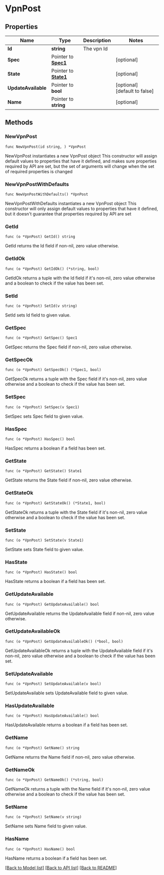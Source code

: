 # VpnPost

## Properties

Name | Type | Description | Notes
------------ | ------------- | ------------- | -------------
**Id** | **string** | The vpn Id | 
**Spec** | Pointer to [**Spec1**](Spec1.md) |  | [optional] 
**State** | Pointer to [**State1**](State1.md) |  | [optional] 
**UpdateAvailable** | Pointer to **bool** |  | [optional] [default to false]
**Name** | Pointer to **string** |  | [optional] 

## Methods

### NewVpnPost

`func NewVpnPost(id string, ) *VpnPost`

NewVpnPost instantiates a new VpnPost object
This constructor will assign default values to properties that have it defined,
and makes sure properties required by API are set, but the set of arguments
will change when the set of required properties is changed

### NewVpnPostWithDefaults

`func NewVpnPostWithDefaults() *VpnPost`

NewVpnPostWithDefaults instantiates a new VpnPost object
This constructor will only assign default values to properties that have it defined,
but it doesn't guarantee that properties required by API are set

### GetId

`func (o *VpnPost) GetId() string`

GetId returns the Id field if non-nil, zero value otherwise.

### GetIdOk

`func (o *VpnPost) GetIdOk() (*string, bool)`

GetIdOk returns a tuple with the Id field if it's non-nil, zero value otherwise
and a boolean to check if the value has been set.

### SetId

`func (o *VpnPost) SetId(v string)`

SetId sets Id field to given value.


### GetSpec

`func (o *VpnPost) GetSpec() Spec1`

GetSpec returns the Spec field if non-nil, zero value otherwise.

### GetSpecOk

`func (o *VpnPost) GetSpecOk() (*Spec1, bool)`

GetSpecOk returns a tuple with the Spec field if it's non-nil, zero value otherwise
and a boolean to check if the value has been set.

### SetSpec

`func (o *VpnPost) SetSpec(v Spec1)`

SetSpec sets Spec field to given value.

### HasSpec

`func (o *VpnPost) HasSpec() bool`

HasSpec returns a boolean if a field has been set.

### GetState

`func (o *VpnPost) GetState() State1`

GetState returns the State field if non-nil, zero value otherwise.

### GetStateOk

`func (o *VpnPost) GetStateOk() (*State1, bool)`

GetStateOk returns a tuple with the State field if it's non-nil, zero value otherwise
and a boolean to check if the value has been set.

### SetState

`func (o *VpnPost) SetState(v State1)`

SetState sets State field to given value.

### HasState

`func (o *VpnPost) HasState() bool`

HasState returns a boolean if a field has been set.

### GetUpdateAvailable

`func (o *VpnPost) GetUpdateAvailable() bool`

GetUpdateAvailable returns the UpdateAvailable field if non-nil, zero value otherwise.

### GetUpdateAvailableOk

`func (o *VpnPost) GetUpdateAvailableOk() (*bool, bool)`

GetUpdateAvailableOk returns a tuple with the UpdateAvailable field if it's non-nil, zero value otherwise
and a boolean to check if the value has been set.

### SetUpdateAvailable

`func (o *VpnPost) SetUpdateAvailable(v bool)`

SetUpdateAvailable sets UpdateAvailable field to given value.

### HasUpdateAvailable

`func (o *VpnPost) HasUpdateAvailable() bool`

HasUpdateAvailable returns a boolean if a field has been set.

### GetName

`func (o *VpnPost) GetName() string`

GetName returns the Name field if non-nil, zero value otherwise.

### GetNameOk

`func (o *VpnPost) GetNameOk() (*string, bool)`

GetNameOk returns a tuple with the Name field if it's non-nil, zero value otherwise
and a boolean to check if the value has been set.

### SetName

`func (o *VpnPost) SetName(v string)`

SetName sets Name field to given value.

### HasName

`func (o *VpnPost) HasName() bool`

HasName returns a boolean if a field has been set.


[[Back to Model list]](../README.md#documentation-for-models) [[Back to API list]](../README.md#documentation-for-api-endpoints) [[Back to README]](../README.md)


